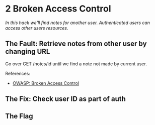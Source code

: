 2 Broken Access Control
=======================
_In this hack we'll find notes for another user. Authenticated users can access other users resources._

The Fault: Retrieve notes from other user by changing URL
---------------------------------------------------------

Go over GET /notes/id until we find a note not made by current user.

References:
* [OWASP: Broken Access Control](https://owasp.org/www-project-top-ten/OWASP_Top_Ten_2017/Top_10-2017_A5-Broken_Access_Control)

The Fix: Check user ID as part of auth
--------------------------------------

The Flag
--------
